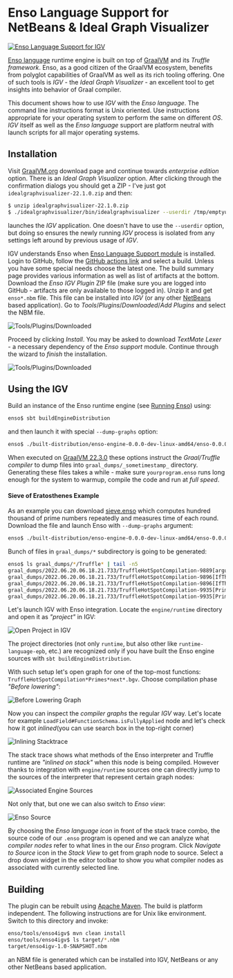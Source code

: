 # Enso Language Support for NetBeans & Ideal Graph Visualizer

[![Enso Language Support for IGV](https://github.com/enso-org/enso/actions/workflows/enso4igv.yml/badge.svg)](https://github.com/enso-org/enso/actions/workflows/enso4igv.yml)

[Enso language](http://enso.org) runtime engine is built on top of
[GraalVM](http://graalvm.org) and its _Truffle framework_. Enso, as a good
citizen of the GraalVM ecosystem, benefits from polyglot capabilities of GraalVM
as well as its rich tooling offering. One of such tools is _IGV_ - the _Ideal
Graph Visualizer_ - an excellent tool to get insights into behavior of Graal
compiler.

This document shows how to use _IGV_ with the _Enso language_. The command line
instructions format is Unix oriented. Use instructions appropriate for your
operating system to perform the same on different _OS_. _IGV_ itself as well as
the _Enso language_ support are platform neutral with launch scripts for all
major operating systems.

## Installation

Visit [GraalVM.org](http://graalvm.org) download page and continue towards
_enterprise edition_ option. There is an _Ideal Graph Visualizer_ option. After
clicking through the confirmation dialogs you should get a ZIP - I've just got
`idealgraphvisualizer-22.1.0.zip` and then:

```bash
$ unzip idealgraphvisualizer-22.1.0.zip
$ ./idealgraphvisualizer/bin/idealgraphvisualizer --userdir /tmp/emptyuserdir
```

launches the _IGV_ application. One doesn't have to use the `--userdir` option,
but doing so ensures the newly running _IGV_ process is isolated from any
settings left around by previous usage of _IGV_.

IGV understands Enso when
[Enso Language Support module](https://github.com/enso-org/enso/actions/workflows/enso4igv.yml)
is installed. Login to GitHub, follow the
[GitHub actions link](https://github.com/enso-org/enso/actions/workflows/enso4igv.yml)
and select a build. Unless you have some special needs choose the latest one.
The build summary page provides various information as well as list of artifacts
at the bottom. Download the _Enso IGV Plugin_ ZIP file (make sure you are logged
into GitHub - artifacts are only available to those logged in). Unzip it and get
`enso*.nbm` file. This file can be installed into _IGV_ (or any other
[NetBeans](http://netbeans.apache.org) based application). Go to
_Tools_/_Plugins_/_Downloaded_/_Add Plugins_ and select the NBM file.

![Tools/Plugins/Downloaded](https://user-images.githubusercontent.com/26887752/174608153-9f0b54fa-b507-45be-83de-d7911186d121.png)

Proceed by clicking _Install_. You may be asked to download _TextMate Lexer_ - a
necessary dependency of the _Enso support_ module. Continue through the wizard
to _finish_ the installation.

![Tools/Plugins/Downloaded](https://user-images.githubusercontent.com/26887752/174608219-1faf2728-0045-478b-a297-e3c06f691b19.png)

## Using the IGV

Build an instance of the Enso runtime engine (see
[Running Enso](../../docs/CONTRIBUTING.md#running-enso)) using:

```bash
enso$ sbt buildEngineDistribution
```

and then launch it with special `--dump-graphs` option:

```bash
enso$ ./built-distribution/enso-engine-0.0.0-dev-linux-amd64/enso-0.0.0-dev/bin/enso --dump-graphs --run yourprogram.enso
```

When executed on [GraalVM 22.3.0](http://graalvm.org) these options instruct the
_Graal/Truffle compiler_ to dump files into `graal_dumps/_sometimestamp_`
directory. Generating these files takes a while - make sure `yourprogram.enso`
runs long enough for the system to warmup, compile the code and run at _full
speed_.

#### Sieve of Eratosthenes Example

As an example you can download
[sieve.enso](https://github.com/jtulach/sieve/blob/5b32450da35415322e683bb9769aa45f0d71f1df/enso/sieve.enso)
which computes hundred thousand of prime numbers repeatedly and measures time of
each round. Download the file and launch Enso with `--dump-graphs` argument:

```bash
enso$ ./built-distribution/enso-engine-0.0.0-dev-linux-amd64/enso-0.0.0-dev/bin/enso --dump-graphs --run sieve.enso
```

Bunch of files in `graal_dumps/*` subdirectory is going to be generated:

```bash
enso$ ls graal_dumps/*/Truffle* | tail -n5
graal_dumps/2022.06.20.06.18.21.733/TruffleHotSpotCompilation-9889[argument<2>].bgv
graal_dumps/2022.06.20.06.18.21.733/TruffleHotSpotCompilation-9896[IfThenElseMethodGen@3af870b9_<split-62b6b4f3>]_1.bgv
graal_dumps/2022.06.20.06.18.21.733/TruffleHotSpotCompilation-9896[IfThenElseMethodGen@3af870b9_<split-62b6b4f3>].bgv
graal_dumps/2022.06.20.06.18.21.733/TruffleHotSpotCompilation-9935[Primes.next_<split-717d5bdf>]_1.bgv
graal_dumps/2022.06.20.06.18.21.733/TruffleHotSpotCompilation-9935[Primes.next_<split-717d5bdf>].bgv
```

Let's launch IGV with Enso integration. Locate the `engine/runtime` directory
and open it as _"project"_ in IGV:

![Open Project in IGV](https://user-images.githubusercontent.com/26887752/201684275-b3ee7a37-7b55-4290-b426-75df0280ba32.png)

The project directories (not only `runtime`, but also other like
`runtime-language-epb`, etc.) are recognized only if you have built the Enso
engine sources with `sbt buildEngineDistribution`.

With such setup let's open graph for one of the top-most functions:
`TruffleHotSpotCompilation*Primes*next*.bgv`. Choose compilation phase _"Before
lowering"_:

![Before Lowering Graph](https://user-images.githubusercontent.com/26887752/174608397-331a4438-1f12-40b0-9fcd-59eda5e53fb6.png)

Now you can inspect the _compiler graphs_ the regular _IGV_ way. Let's locate
for example `LoadField#FunctionSchema.isFullyApplied` node and let's check how
it got _inlined_(you can use search box in the top-right corner)

![Inlining Stacktrace](https://user-images.githubusercontent.com/26887752/174608478-e7002c43-d746-42c0-b61c-92ceb9d9f124.png)

The stack trace shows what methods of the Enso interpreter and Truffle runtime
are _"inlined on stack"_ when this node is being compiled. However thanks to
integration with `engine/runtime` sources one can directly jump to the sources
of the interpreter that represent certain graph nodes:

![Associated Engine Sources](https://user-images.githubusercontent.com/26887752/201688115-4afdb2ac-9a41-4469-8b7b-d7130f74883e.png)

Not only that, but one we can also switch to _Enso view_:

![Enso Source](https://user-images.githubusercontent.com/26887752/174608595-4ce80b00-949a-4b28-84a7-60d5988bfc70.png)

By choosing the _Enso language icon_ in front of the stack trace combo, the
source code of our `.enso` program is opened and we can analyze what _compiler
nodes_ refer to what lines in the our _Enso_ program. Click _Navigate to Source_
icon in the _Stack View_ to get from graph node to source. Select a drop down
widget in the editor toolbar to show you what compiler nodes as associated with
currently selected line.

## Building

The plugin can be rebuilt using [Apache Maven](http://maven.apache.org). The
build is platform independent. The following instructions are for Unix like
environment. Switch to this directory and invoke:

```bash
enso/tools/enso4igv$ mvn clean install
enso/tools/enso4igv$ ls target/*.nbm
target/enso4igv-1.0-SNAPSHOT.nbm
```

an NBM file is generated which can be installed into IGV, NetBeans or any other
NetBeans based application.
